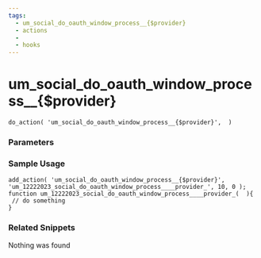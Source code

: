 ```yaml
---
tags: 
  - um_social_do_oauth_window_process__{$provider}
  - actions
  - 
  - hooks
---
```

# um\_social\_do\_oauth\_window\_process\_\_{$provider}

``` php:no-line-numbers
do_action( 'um_social_do_oauth_window_process__{$provider}',  )
```
<div class='hook-sep'></div>

### Parameters

<div class='hook-sep'></div>



### Sample Usage

``` php:no-line-numbers
add_action( 'um_social_do_oauth_window_process__{$provider}', 'um_12222023_social_do_oauth_window_process____provider_', 10, 0 );
function um_12222023_social_do_oauth_window_process____provider_(  ){
 // do something
}
```
<div class='hook-sep'></div>



### Related Snippets

Nothing was found

